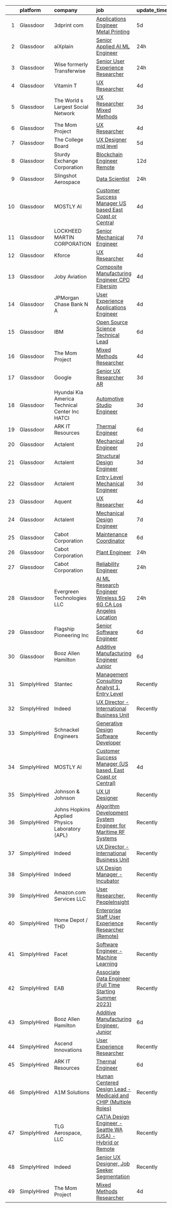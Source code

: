 

|    | platform    | company                                           | job                                                                                                                                                                                                                                                                                                                                                                                                                                                                                                                                                                                                                                                                                                                                                                                                                                                                                                                                                                                                                                                                                                                                                                                                                                                                                                                                                                 | update_time   | location                    |
|---:|:------------|:--------------------------------------------------|:--------------------------------------------------------------------------------------------------------------------------------------------------------------------------------------------------------------------------------------------------------------------------------------------------------------------------------------------------------------------------------------------------------------------------------------------------------------------------------------------------------------------------------------------------------------------------------------------------------------------------------------------------------------------------------------------------------------------------------------------------------------------------------------------------------------------------------------------------------------------------------------------------------------------------------------------------------------------------------------------------------------------------------------------------------------------------------------------------------------------------------------------------------------------------------------------------------------------------------------------------------------------------------------------------------------------------------------------------------------------|:--------------|:----------------------------|
|  1 | Glassdoor   | 3dprint com                                       | [Applications Engineer   Metal Printing](https://www.glassdoor.com/partner/jobListing.htm?pos=117&ao=1136043&s=58&guid=00000182ed933fac96664959aa9b5987&src=GD_JOB_AD&t=SR&vt=w&cs=1_8784105d&cb=1661843226877&jobListingId=1008092116369&jrtk=3-0-1gbmp6fv9m6pb801-1gbmp6fvq2a4p000-1dc8d5180822b305-)                                                                                                                                                                                                                                                                                                                                                                                                                                                                                                                                                                                                                                                                                                                                                                                                                                                                                                                                                                                                                                                             | 5d            | Ventura, CA                 |
|  2 | Glassdoor   | aiXplain                                          | [Senior Applied AI ML Engineer](https://www.glassdoor.com/partner/jobListing.htm?pos=120&ao=1136043&s=58&guid=00000182ed933fac96664959aa9b5987&src=GD_JOB_AD&t=SR&vt=w&ea=1&cs=1_dd2652e0&cb=1661843226877&jobListingId=1008101286720&jrtk=3-0-1gbmp6fv9m6pb801-1gbmp6fvq2a4p000-76025618883c1aae-)                                                                                                                                                                                                                                                                                                                                                                                                                                                                                                                                                                                                                                                                                                                                                                                                                                                                                                                                                                                                                                                                 | 24h           | Remote                      |
|  3 | Glassdoor   | Wise formerly Transferwise                        | [Senior User Experience Researcher](https://www.glassdoor.com/partner/jobListing.htm?pos=118&ao=1136043&s=58&guid=00000182ed933fac96664959aa9b5987&src=GD_JOB_AD&t=SR&vt=w&cs=1_02f8a464&cb=1661843226877&jobListingId=1008102664949&jrtk=3-0-1gbmp6fv9m6pb801-1gbmp6fvq2a4p000-ddf14cef51e9dbe4-)                                                                                                                                                                                                                                                                                                                                                                                                                                                                                                                                                                                                                                                                                                                                                                                                                                                                                                                                                                                                                                                                  | 24h           | New York, NY                |
|  4 | Glassdoor   | Vitamin T                                         | [UX Researcher](https://www.glassdoor.com/partner/jobListing.htm?pos=111&ao=1110586&s=58&guid=00000182ed933fac96664959aa9b5987&src=GD_JOB_AD&t=SR&vt=w&cs=1_578d3451&cb=1661843226876&jobListingId=1008094005103&cpc=2CAED5C921A5F994&jrtk=3-0-1gbmp6fv9m6pb801-1gbmp6fvq2a4p000-7f9475c5c7932d8a--6NYlbfkN0DMrcEu7yrtATojKJA7cEzGQ3FdRGWLh0CZQInL4ECGI6k5tN82kdM0cJmh4vC7Ggg9temFQ244RzG9fJ5s2FNn_IbN-_hRs3DBeFDaPq9nkpC3HmZblHYQE5ETVhiHKQU344ltiYtpK9psEwf2b636qUrcCt_uR5LtVQIlGy7f4gt17NjkjH-6hzHLysv19hlf4FXgZzxUzvLzufRW9FHiXDXNG1xeXQW8OaGh5DeGZC8j9ECjbDT5NRvpG367f0jfv36dh2iYju-UrBCJYJD4_6xEQMbPTiC1xgzImb22jYCSXHUbMaZ9Bmy6iAqzI8QrL41D4lk6JFhfrIMXtPYVX2Y_PcFM5KzDpC3KvhtROq4Xjcd2Vwgqi3q6lkLLFkFFjl4vqXbaN6F6gZXOpvaAFImEz0o1z-4OxLIEw8ENSQLp3Rewd5GvFGacwGfgcCSB4o_aPAh7u-ye6Wn0mOAMxUGLPlDZhYY%3D)                                                                                                                                                                                                                                                                                                                                                                                                                                                                                                                                                   | 4d            | Menlo Park, CA              |
|  5 | Glassdoor   | The World s Largest Social Network                | [UX Researcher  Mixed Methods ](https://www.glassdoor.com/partner/jobListing.htm?pos=104&ao=1110586&s=58&guid=00000182ed933fac96664959aa9b5987&src=GD_JOB_AD&t=SR&vt=w&ea=1&cs=1_47c30903&cb=1661843226875&jobListingId=1008096980689&cpc=FD1C1DA32C38CFA7&jrtk=3-0-1gbmp6fv9m6pb801-1gbmp6fvq2a4p000-35799963d9046fc4--6NYlbfkN0DSgjPPcnEdvoK3uuxfISLALE6pB1FR7YSHOr_tSg5_QGIhoz_2VqUepdcKLBLI_zRE0eu3KcAFBf_h5YlCXzqzrShHOJh1EHt5hZ4pWymPE0gfdWnb7UTUhs5rjYR-PcswrTeMzyLW3VNbxA-Gnykct-6BoQRQTmsz9dAWAXg7fFa9ceYhn7Mkg509tPaglj7vgGOofi-c7qcRebpmb46pYS84Ov0UHfKaJABCPJS9Num4yYPKB8DD64qk9OTHTPLJqHRNE-wK4YTknP8G33T3ItudxDnaHdU5RWt-d-8lmmT6yGia8mrvc6HX2wqWX1a4UwMV1uoQJUG9cTWfJpjzlEMsLqxjbuu1uRUtjnImLrZ9OhcbGweA2big-8r_j6qBJau1je1YXK6HfwkKyVXPkUsJkrTYXc7odB--HapTQ7wzo59hiKaSoQXniR9AqRyxzXf587MWbQoi_2RALLDGYrBc7JhqgiXvvbGF-9VNlTKv6Jt_AfjE3WgMWwFOVZvWeEfQpp6xHxrTL3qP3GWZsQGzlStpHsZdQvjHVS2yhOqJjHqphfEOg4eGdzN9yqe9otl8L49HvVwc70HU93D6)                                                                                                                                                                                                                                                                                                                                                                                                            | 3d            | Menlo Park, CA              |
|  6 | Glassdoor   | The Mom Project                                   | [UX Researcher](https://www.glassdoor.com/partner/jobListing.htm?pos=101&ao=1110586&s=58&guid=00000182ed933fac96664959aa9b5987&src=GD_JOB_AD&t=SR&vt=w&cs=1_3a74c793&cb=1661843226874&jobListingId=1008094382915&cpc=75B6770C194DCF89&jrtk=3-0-1gbmp6fv9m6pb801-1gbmp6fvq2a4p000-bd3f134bc8d19219--6NYlbfkN0BDp_epf89aHDQhKpPegNJQ_ldQpEFZQsM9OcONMGxWx6pU56EKHF58QjVdAUvn2gXRtfyd_1WHfS740PurOM6Hx029Xn7VZZUDEG84zVaQob4FsQimi6mSk5RPERqfD6Ie5MIgYQodhByEv93feRT9rPRYHFogKK_NOmgx2C_5wdp4y3ItsKpZJYmFwzwCH5fF1nWyziDES1ysgSG62OhSSGGfLRMv6ko7TqCcHTLKNYk8Gw3qHrHJBy1MDnVBIdf41C76QEYXrWdsn_jVQF8Ck28yiDlfIvbikiffy7IG9D72oRbswxGyT4_hwkYMpoENcsC5OvlRIa0DA1mZcZTSiW3nxfUfI3R0WF_k4h1L2ul2hLWxzmyYmQtic9pbFDq28z9hMrFD3uZFxg4PxM9HweTB6JO-mFavf4lXEmoPJ_jLPQvoG1SEInwbdaurNToTWnOJ3ZO01EIwN5tGjrtGg7qgcyKvIpgj5TePxH1z43HMwY8ieANkuH63CK6bqpEMRdYxSsd8KmWEsfEF7HK6X0CNk4r-mS9yV8tv4aP4IcytBPv0JbzuPdajIXImJfrIWKi4tZ-eNg%3D%3D)                                                                                                                                                                                                                                                                                                                                                                                                                                     | 4d            | Menlo Park, CA              |
|  7 | Glassdoor   | The College Board                                 | [UX Designer   mid level](https://www.glassdoor.com/partner/jobListing.htm?pos=123&ao=1136043&s=58&guid=00000182ed933fac96664959aa9b5987&src=GD_JOB_AD&t=SR&vt=w&cs=1_ba7693d1&cb=1661843226877&jobListingId=1008092282363&jrtk=3-0-1gbmp6fv9m6pb801-1gbmp6fvq2a4p000-086a4eae3be896a2-)                                                                                                                                                                                                                                                                                                                                                                                                                                                                                                                                                                                                                                                                                                                                                                                                                                                                                                                                                                                                                                                                            | 5d            | Remote                      |
|  8 | Glassdoor   | Sturdy Exchange Corporation                       | [Blockchain Engineer  Remote ](https://www.glassdoor.com/partner/jobListing.htm?pos=125&ao=1136043&s=58&guid=00000182ed933fac96664959aa9b5987&src=GD_JOB_AD&t=SR&vt=w&ea=1&cs=1_6c3e2147&cb=1661843226877&jobListingId=1008076436726&jrtk=3-0-1gbmp6fv9m6pb801-1gbmp6fvq2a4p000-00eff58dac326956-)                                                                                                                                                                                                                                                                                                                                                                                                                                                                                                                                                                                                                                                                                                                                                                                                                                                                                                                                                                                                                                                                  | 12d           | Remote                      |
|  9 | Glassdoor   | Slingshot Aerospace                               | [Data Scientist](https://www.glassdoor.com/partner/jobListing.htm?pos=124&ao=1136043&s=58&guid=00000182ed933fac96664959aa9b5987&src=GD_JOB_AD&t=SR&vt=w&ea=1&cs=1_f260b06d&cb=1661843226877&jobListingId=1008102076884&jrtk=3-0-1gbmp6fv9m6pb801-1gbmp6fvq2a4p000-0c4e7f8c0753d8ff-)                                                                                                                                                                                                                                                                                                                                                                                                                                                                                                                                                                                                                                                                                                                                                                                                                                                                                                                                                                                                                                                                                | 24h           | Los Angeles, CA             |
| 10 | Glassdoor   | MOSTLY AI                                         | [Customer Success Manager  US based  East Coast or Central ](https://www.glassdoor.com/partner/jobListing.htm?pos=122&ao=1136043&s=58&guid=00000182ed933fac96664959aa9b5987&src=GD_JOB_AD&t=SR&vt=w&ea=1&cs=1_a5380566&cb=1661843226877&jobListingId=1008094125954&jrtk=3-0-1gbmp6fv9m6pb801-1gbmp6fvq2a4p000-3289724bedd099dc-)                                                                                                                                                                                                                                                                                                                                                                                                                                                                                                                                                                                                                                                                                                                                                                                                                                                                                                                                                                                                                                    | 4d            | Remote                      |
| 11 | Glassdoor   | LOCKHEED MARTIN CORPORATION                       | [Senior Mechanical Engineer](https://www.glassdoor.com/partner/jobListing.htm?pos=106&ao=1110586&s=58&guid=00000182ed933fac96664959aa9b5987&src=GD_JOB_AD&t=SR&vt=w&cs=1_5de279cb&cb=1661843226875&jobListingId=1008087378466&cpc=FD1C1DA32C38CFA7&jrtk=3-0-1gbmp6fv9m6pb801-1gbmp6fvq2a4p000-fd6de8784ac61017--6NYlbfkN0BuMqUtaNIakuoGTB-u7I0EvtcrTK1_bHO6_bsORPCvsAuhl2Re_HYGgFFE4slO0oAQZ16dmPryzk6ZFyeZ2fEIqsvLrtIW4m9zz1fjrViXa1mzndd0akj2pU54IgsKet8eKFSpKSCyikLsHsfwroDtUro9ejvO7RR8ho0Pk9CS0NL5x7R89VGeez26b3bS4V0hhQr4VRHZmALi-c1Ne86UDQCJo-UcUtq9ypb5xecc6cWMpm0W8Q_AFdL2uKBxL1VCagT8S_s8lKrpCLNDpJFY6opgJ9X6jIfTqq63tMiJDqSMQz92UARcGm7H_C550wVvNmZTyYbDXEygz0G_4NFLxHcePBfk6HOz8NpqQHlza4dRz8XXAJvRgkBKxMELerX9jRxKL04Ylm3jIVnIfiE-f49nioKOuTxCIzKq2v9gZCLCfRiMIr0Cs7pftzv36J7er7q3HiXlD5MsYc61fqllU4AK5dLEEIHYjgM-e-xeKGm4v-70myPy6eullLbxAuSvaZ0_LVPPCm_AgTQvyQ3BMILz_n02kCdVbQ2gMaOnhIg2YImMmafNqgs1ky9NcCoz8YJ_yCyoaredkLVNBm-OwOnJvF9hyXpKKXrXkErnNcS0bzuBYnFvUAcYgUo9CZWGm4Hq13KfHA%3D%3D)                                                                                                                                                                                                                                                                                                                                                        | 7d            | Liverpool, NY               |
| 12 | Glassdoor   | Kforce                                            | [UX Researcher](https://www.glassdoor.com/partner/jobListing.htm?pos=108&ao=1110586&s=58&guid=00000182ed933fac96664959aa9b5987&src=GD_JOB_AD&t=SR&vt=w&cs=1_b289b16d&cb=1661843226875&jobListingId=1008094267128&cpc=AC285F3A3ECA6BB0&jrtk=3-0-1gbmp6fv9m6pb801-1gbmp6fvq2a4p000-db2c50093ad5b947--6NYlbfkN0C5IatSLh_Ak1q39eQQoPIxD737RW9NeiYGvIRXkrLjEBkC4LI6KweFWWPiS1PvvlxUGdptNRpw1og9LquIjemFcg0GKCvRJy-ZzrymTyReKOe4kJ497xRZk09btuwQoCqdm4CwO7UAgdeG4JnHbFAe2pw1tc94QzELc_TKZcLjGSIhQbQTRvv8T0MrnUp2GNcox-1kHWcqO2n4rpCDrTEgueo8wgpPjN2NIgHqEkwKA6FMh7_G-IL9i3Q99P-7WbE9ls-gvBRPJKs7EmvDk03Sbff9IUZzRAfvdPuHyr5ucyKoPc9DB5erEFv5wZWHS0sDklJ3be7GgfbKix_eFJeakub75d5BnwzozkDqe5e4-bgDE6JbICiUE1cillL7HvOkvQMOmDbnGv6sWfLr-I96BKMroc3U4IlT4LYEen7GIDsQH0-L9WZlu_pBBVuKF_9J6-JQFKSFlljRJNP9oxHehAhdkMGnenwzxfv1tvlQHhQ2sFfIO80UnFArrK6G93u5SoBcd1fsP4VB802RxWTGiWsSYI6qEm_8waM7ZmmvHf2nzRPMbQTKcpp1jptxieYLmdM_22MXDHqIR3MINHFZpvpaQJ7unAI%3D)                                                                                                                                                                                                                                                                                                                                                                                                                   | 4d            | Waltham, MA                 |
| 13 | Glassdoor   | Joby Aviation                                     | [Composite Manufacturing Engineer   CPD Fibersim](https://www.glassdoor.com/partner/jobListing.htm?pos=130&ao=1136043&s=58&guid=00000182ed933fac96664959aa9b5987&src=GD_JOB_AD&t=SR&vt=w&ea=1&cs=1_c59901e1&cb=1661843226877&jobListingId=1008093896091&jrtk=3-0-1gbmp6fv9m6pb801-1gbmp6fvq2a4p000-93af6a19db3e5e8e-)                                                                                                                                                                                                                                                                                                                                                                                                                                                                                                                                                                                                                                                                                                                                                                                                                                                                                                                                                                                                                                               | 4d            | Marina, CA                  |
| 14 | Glassdoor   | JPMorgan Chase Bank  N A                          | [User Experience   Applications Engineer](https://www.glassdoor.com/partner/jobListing.htm?pos=115&ao=1136043&s=58&guid=00000182ed933fac96664959aa9b5987&src=GD_JOB_AD&t=SR&vt=w&cs=1_42db2409&cb=1661843226876&jobListingId=1008095331238&jrtk=3-0-1gbmp6fv9m6pb801-1gbmp6fvq2a4p000-c87e1db87de5e647-)                                                                                                                                                                                                                                                                                                                                                                                                                                                                                                                                                                                                                                                                                                                                                                                                                                                                                                                                                                                                                                                            | 4d            | Apple Valley, CA            |
| 15 | Glassdoor   | IBM                                               | [Open Source Science Technical Lead](https://www.glassdoor.com/partner/jobListing.htm?pos=121&ao=1136043&s=58&guid=00000182ed933fac96664959aa9b5987&src=GD_JOB_AD&t=SR&vt=w&cs=1_2f53889d&cb=1661843226877&jobListingId=1008088627145&jrtk=3-0-1gbmp6fv9m6pb801-1gbmp6fvq2a4p000-01e0d2cc6dfe5d95-)                                                                                                                                                                                                                                                                                                                                                                                                                                                                                                                                                                                                                                                                                                                                                                                                                                                                                                                                                                                                                                                                 | 6d            | Austin, TX                  |
| 16 | Glassdoor   | The Mom Project                                   | [Mixed Methods Researcher](https://www.glassdoor.com/partner/jobListing.htm?pos=102&ao=1110586&s=58&guid=00000182ed933fac96664959aa9b5987&src=GD_JOB_AD&t=SR&vt=w&cs=1_79e89318&cb=1661843226874&jobListingId=1008094382917&cpc=217C45A42544DB93&jrtk=3-0-1gbmp6fv9m6pb801-1gbmp6fvq2a4p000-8c903439d4ff906b--6NYlbfkN0BDp_epf89aHDQhKpPegNJQ_ldQpEFZQsM9OcONMGxWx6pU56EKHF58QjVdAUvn2gXRtfyd_1WHfRqH7uSYUoli7EfV8YcLh__QN_kzLfROH08YDIKIwMuniaRo_ENTOGdY07fs4-FSf0PJeGrLNJ_EMdkIDNONtKuommK3wVKiT6oxe4yuKOfOJnVpD_5vtoj-zpO9AKQKRIaSuGP2_D6UOVi8uBkMVh35bw4kTDNCquWarNDSnbhYntqnj5n_86r07FL5HA3jm5qtrWWe09_IOtVtjJnILGJoFtX3jONUX1gQP6hZQrQQfPZ0KE_9t9oHKHY0kj1P3-kJ9qQch8cNRpOByMEh23DPeyATv5fZ0K2LN1FQ0nnTlu_ndK205n3kziEJkisBUElbTK_OSmSBfFAVV15i2zqOft85HKLlGerJvYKTaF1MrooemQQ1vDv0AqS5d3JCSNqrveWmhHPAfIn-z6ag6_jS5o1eI_PdjQs6dzYJNINRh2-5nnMgcYBSZtp_hyh00zSJ7z81MLQHwFVlGszF9KqbjDxw3bC8-dvCVAqT-HTyhQm1rhGfcG7jPv5MJJ-3UA%3D%3D)                                                                                                                                                                                                                                                                                                                                                                                                                          | 4d            | Menlo Park, CA              |
| 17 | Glassdoor   | Google                                            | [Senior UX Researcher  AR](https://www.glassdoor.com/partner/jobListing.htm?pos=126&ao=1136043&s=58&guid=00000182ed933fac96664959aa9b5987&src=GD_JOB_AD&t=SR&vt=w&cs=1_b1654a23&cb=1661843226877&jobListingId=1008097362520&jrtk=3-0-1gbmp6fv9m6pb801-1gbmp6fvq2a4p000-f38cf83ed715b87c-)                                                                                                                                                                                                                                                                                                                                                                                                                                                                                                                                                                                                                                                                                                                                                                                                                                                                                                                                                                                                                                                                           | 3d            | San Francisco, CA           |
| 18 | Glassdoor   | Hyundai Kia America Technical Center  Inc   HATCI | [Automotive Studio Engineer](https://www.glassdoor.com/partner/jobListing.htm?pos=116&ao=1136043&s=58&guid=00000182ed933fac96664959aa9b5987&src=GD_JOB_AD&t=SR&vt=w&ea=1&cs=1_e3ccae27&cb=1661843226876&jobListingId=1008097674735&jrtk=3-0-1gbmp6fv9m6pb801-1gbmp6fvq2a4p000-9a0e395799439d27-)                                                                                                                                                                                                                                                                                                                                                                                                                                                                                                                                                                                                                                                                                                                                                                                                                                                                                                                                                                                                                                                                    | 3d            | Irvine, CA                  |
| 19 | Glassdoor   | ARK IT Resources                                  | [Thermal Engineer](https://www.glassdoor.com/partner/jobListing.htm?pos=112&ao=1136043&s=58&guid=00000182ed933fac96664959aa9b5987&src=GD_JOB_AD&t=SR&vt=w&ea=1&cs=1_c0aa4397&cb=1661843226876&jobListingId=1008088211266&jrtk=3-0-1gbmp6fv9m6pb801-1gbmp6fvq2a4p000-9da1eb3cf3554270-)                                                                                                                                                                                                                                                                                                                                                                                                                                                                                                                                                                                                                                                                                                                                                                                                                                                                                                                                                                                                                                                                              | 6d            | Menlo Park, CA              |
| 20 | Glassdoor   | Actalent                                          | [Mechanical Engineer](https://www.glassdoor.com/partner/jobListing.htm?pos=110&ao=1110586&s=58&guid=00000182ed933fac96664959aa9b5987&src=GD_JOB_AD&t=SR&vt=w&ea=1&cs=1_ee02ac6f&cb=1661843226876&jobListingId=1008098072641&cpc=F41FEAB56D215062&jrtk=3-0-1gbmp6fv9m6pb801-1gbmp6fvq2a4p000-8c3ec75c51a80a11--6NYlbfkN0ChYVx_I3yfZ_JDY3EFoivtqvi_stwnZ_kRt8Dowt_l_d1ydueao4NE-oUleRJ4yhjnM2sJXj4QEL6w52_IHXHle9KFYo8aSuBNKYbE7wz3-FoqJFrqBEs65N3shdEEXPKgdgCJqqMsPjq3VQzQEimu4W6vAubD7eMEnwtXA9Fr6nO397Sx7bZEBlthm6F9p_v5G2fBJCT_ktWcpMWA0AY0lSJdtHA1qsDRml2AFJV5KLxpvNbYSIzi7Vv1kAC5bODq1yLS3iQzdJS4e3b3GQKqlHP9QO1AQtggmuEnwopdHthmiyIy5IgFW9K3bqnt3R_65G1YF37YIrAUJsj19zM7vOtDtGGYPTxD10Sy78HEsv4Cq1EsQIyDR_aH5c1tLqVMNw1a_o5JYvKDFkv7_gxTXo5jCsx0jWA0Q2hD8g9yviAWWSaP0W6mvLZcCrbgl30AJHdcdYBRPjQKVNBZf-5ZJfLGeGBIukFGu9rqfzcgN9qS8gfKm8tPnm9r9E02OEz3aS05pjFC15zDLQ_dfsn294yarBaR1diuhVmudR23Rf1zpCxqIuTZv8vyrqipom3fHaPSPqv2VzsKW7xFDJK_nC8yG0yIWQT9UyqQ3shaE1uLKdcEnYAGSCLlqWxVi2-8mjsHA8_SAPBaP1Pw6lDmIoWW7o63BXBxzemlDK2KALGWJScRNYKLs-c8D0qCq79UZK4c4i4yJbknYQ-HT_k1zjFefO7b0fcOKwBid5Klca_WZAKUcG8iWQv_W4K_SUAEZzE4nzcjCnnuvpXZf9YOqmtaEtpXhtalHAZkoZkiDqvb1fIM9oFHSWMfIk2djedTS4BmB7Su7SR36rt_Vz7yAbCB-TkXq9w6_LT4FJW7PYC3gATFVDFTeER5H_hdjAfpMOYHHdsyrdLJyvTa5wy5osy6cEHoi33wwtvaANh6nVAm2L9SbQH2CbIsvl40j3S2mpt4zMrkldDB_RJU4lUX)                      | 2d            | Hyattsville, MD             |
| 21 | Glassdoor   | Actalent                                          | [Structural Design Engineer](https://www.glassdoor.com/partner/jobListing.htm?pos=105&ao=1110586&s=58&guid=00000182ed933fac96664959aa9b5987&src=GD_JOB_AD&t=SR&vt=w&ea=1&cs=1_da4c7ddf&cb=1661843226875&jobListingId=1008097893420&cpc=FA84DF7EA1EC2398&jrtk=3-0-1gbmp6fv9m6pb801-1gbmp6fvq2a4p000-9c2d748765d76736--6NYlbfkN0ChYVx_I3yfZ_JDY3EFoivtqvi_stwnZ_kRt8Dowt_l_d1ydueao4NE-oUleRJ4yhg8o0u738vB5RZZE160cZlgEiKKV6OHZYicYQxxNMt4CPH_2bCJFUapOFjDzzS4ZUrZQxVNAtKPI2Q7MIS2JjoKoaJh7OUzAAhTuzJvS23PcWIFehpKcoVt5t_tDDPtYWw-nKNwZ_8_4udzyg4fDoTXV9EplLPVeBodTXSy0fp2-nprSWwS1TbcY6XJhwMKDmu4rLK6hbyeI3gQTjViNFPkQ6NiVCZ5xubmYXGCeAYXFX6Z_RnmgTn4HufqHqUYqvFtZn2_wMAhA15XERL-9DopM0cr1EhGW_Y4szz5a-F_oVtZ0l02l01ynGIdB9WoUJhQcWZNgS6CzGC-lfZw4F9X9NeUDNikmlwZL-ObNKMSYO3ADpsy-O34dvO-dmhPdJSmRfXn1fywCFE1hAc7syWgPynDb0DYWK1rfSbg19Z9YNJ66u7u6sOW6TdrHuMbpSsnEvHsGPiYWsCO23SnN-lr6te0NvgCly3KAMuHnxPXkuLYC_b_BQ6WsYEOPVIMR5kCGNZ3kOzXxliW-bpCEbOfAb_2fs1XIGGUl7JkXzjBmYyoOTevGlmNc_QkS0y_EbDAcjlHd9sJZoWCvWxxq4Idz-DO_nyayWJ2K9UJPdHCeJlzmekj_GiG4mDprbWUAly6TlGlqlqtBX9-aDGdr1XtmeiPaO3h-AWzpi6hvN0trYD4t9AIikQSHg2JrOlhFZwC9Xn9RRoLYDXVV2i-1xan6aR5R6DBbs0gYarMMMol3LwN-_0nn5j-LHxJD8tMD841Z5pfPCJYpYVu7HtaatDcXgDu5Z9CZ_fJGOBVfs1iRkwObTln7R0DJVm6k4iq4tc4A6XAEBfeHolSgCBxoKMNLPon3LZp7LBgw4j83lJqzfRaNHrRekPskwbGKcugO3UoWs5Bg0o_tjOWoCk_y-_E4d58sDMY3DQ%3D) | 3d            | Ridley Park, PA             |
| 22 | Glassdoor   | Actalent                                          | [Entry Level Mechanical Engineer](https://www.glassdoor.com/partner/jobListing.htm?pos=103&ao=1110586&s=58&guid=00000182ed933fac96664959aa9b5987&src=GD_JOB_AD&t=SR&vt=w&ea=1&cs=1_bb585791&cb=1661843226874&jobListingId=1008097709223&cpc=AC285F3A3ECA6BB0&jrtk=3-0-1gbmp6fv9m6pb801-1gbmp6fvq2a4p000-b1b06bc0b7d6abe7--6NYlbfkN0ChYVx_I3yfZ_JDY3EFoivtqvi_stwnZ_kRt8Dowt_l_d1ydueao4NE-oUleRJ4yhieQCQg4CEUg5kHGzx3ngPJE9ozwM4bbGHd6I-9Ko3KmQjgP_8h698SRPIyWHOX60ApJPyaq18XwtmOdvyhs0sbZ7sRB0p6_rKuUpAbmZe5lLlLdopUBEKLzf77hptVs-O72ykR8ry4qnUAZiOlSRx7ZMnEy5GrCjtg7M-A9BmhhXBcSwSlEeFtdtVqUW-4RktGN27O2qD-NPu2nsc8dT1wURm_aQzMmHtPVT6iXMdZlichD_Spx5uG9FVWGsg6IDKiygjjU194gRUrR39pjYVoVeeGOZRQd1hyZpkTip4PYXWm3wfr51MF7evQNteHH8f_B5nogteBlqaQrzJohYD2lrxnJ37LelxqkCkF0ntYDxGr6cffLo45CoGj3lQjXKahrBJfOgU1eVPGy3AUg-cP8dluMf3C1UjzaK7zb_xY8YNTk7XdspGDxqArSB7LBHNxQXfCXENiGKJxgVfQiJ43kiNR79JxJxFgni9QVrLHEDTZbNvmTcbx7k_bPHN4xm5eyP3MX_hP3_HiYARoTdLzh0VTEWiB1e3oq2zLlvO2YVOzrI4HW_ISRnKoAqasiN-oNOUftczTmgX2oDrJWeHzt2gUyyFaqvfM02jLpI1VJ5gvQ7hxldzDsxrOUM8l8UXFfsE8yBu4XAgJDYeojtxL9S3ljlup82W8MGboFyGb-CTpNwy06CM-DVi43NdI7EF6OCzRQ6sCcxzPNlpK0zb7je7lEHPoQiqjXz9cghEv9wf2SwkE3sU254mCK5tZtlwBcaSnwMF1HTU3vtQsnyNtKmS-FDgIWU2eRz-ggqoMwl-hvaGwJwORwsAjsYJPJkQd-9wp2zdgaKGWKAz7mxuQFq_j1OhdU07BspHhK2j8bEUn_Ik69ZlDKSpwViCpj8o3qHm1E0WeytnoYYkQOMhz)          | 3d            | Hyattsville, MD             |
| 23 | Glassdoor   | Aquent                                            | [UX Researcher](https://www.glassdoor.com/partner/jobListing.htm?pos=107&ao=1110586&s=58&guid=00000182ed933fac96664959aa9b5987&src=GD_JOB_AD&t=SR&vt=w&cs=1_ea8557a6&cb=1661843226875&jobListingId=1008094068121&cpc=451933188B21919D&jrtk=3-0-1gbmp6fv9m6pb801-1gbmp6fvq2a4p000-99edb61b41aee604--6NYlbfkN0DMrcEu7yrtATojKJA7cEzGQ3FdRGWLh0CZQInL4ECGI9gD0Wolx9R2v-Aex0-GK073JfeDa6HIKTE7_wlPVOTQI7EgKAEN1KjxTrheletNfAugbl_Jx99Ysu2lsmOBFJLYVrZAT7wSHe4eQ5zK1Ve8XCMYYkxNdRd7MRSmRJWg0a9-EFKze03_IgHdoN_ofngcaYzGSzS3YWZPQL479dtkleQd8Bpl8-QBy8K6PjUZq-ajAH3CouJIXizDdf20KtsQ9dGdsK7UNslofskuU0IIuvJZurVmSqSOlNIuRwQr3ThfuAtm70LqRTeuNMDUlX5H2bw3JoRQNAXxnoF6f9eMRnSVlwzKXl3dFMcq0qn2DafMNdflkDJqvi4SFypSqSbP424FT29RhMPFo9yB5VOPnbek7dnmP3Xyi5Lw5JuLdwkChF1ZjDf6jENrE5LNyEoA2uhcYDBWAw%3D%3D)                                                                                                                                                                                                                                                                                                                                                                                                                                                                                                                                                                     | 4d            | Menlo Park, CA              |
| 24 | Glassdoor   | Actalent                                          | [Mechanical Design Engineer](https://www.glassdoor.com/partner/jobListing.htm?pos=109&ao=1110586&s=58&guid=00000182ed933fac96664959aa9b5987&src=GD_JOB_AD&t=SR&vt=w&ea=1&cs=1_dea1f365&cb=1661843226875&jobListingId=1008086332796&cpc=F41FEAB56D215062&jrtk=3-0-1gbmp6fv9m6pb801-1gbmp6fvq2a4p000-017229d998c9fcc8--6NYlbfkN0ChYVx_I3yfZ_JDY3EFoivtqvi_stwnZ_kRt8Dowt_l_d1ydueao4NE-oUleRJ4yhhR5OFf30khk7M_kireVAqUoPiw6o9HGl9MbcV8-REeytcG47fTYYRYJxkhbUNwbo74nZHyU4pG3JSre0amgNy1FsEE9jSVf3_tm5p8FOPXCvSc_ASmoE74y8lJ443H6mAaJU-hrQZY8BbiLsQHUkp3ptw9sEo8KSe_Ae5xv9ZNjZZauhIOir_M3JuAun5e5NRHH3TOhh5PE0coRqNa5EeZbO68XZEYeMC9u1YYnNpsVNgIq0BLtE74gwPSkSy6d8HpwO-_Lw7R0-QCMjmlZDHVcZlWQhlcxa-RKvPgjk7Hv0d5FT8oAe4g4Hd4wrxEKMM4ZNRj--KxGAWSZNoiEElryW4dHwajWbRM9U13N8dLmE-REgkzIhda9orvvHnLmHmA7NVf7nXPChxT6wYQT8lRV8kspjKvV0O9toIOEx1aoJr41MUm5izalPgN6HnGpzpcU8Ii86AWU1Jt5u0vyjw5zWg_99kulVkhB2BExnXKCT9aVce3YPBrkjxO6H9EGo2fVNtSdfwmEewfDhZh0BYdoqB_j6pCE8d1O00_uGgxrev1yzrUKRs6YsaLB_Rv_QaVWHqhEO2TTZckH4adiHhLKhCvHbdMlZJnQhfmAf0ITXZDISWfivMdffg65rAKNk31LyjvLMdReJqbFsR9NGyt5VdAARSaq72cuW5yzhY5-MSsf53VDAM0eELDgc7QM80D0_VDtKcvU2WM9A6ewSYahdIpwDZqn33JDPPaodbwQvPRpmckU-Ye4-OmBzjb-kpSIUiEwyYOGgYINXipLtI0kY6p27fIAgelbIyiOSyR7xgjlTxmDNSjVwXgrIgAI_QeHA3EpS589ym9KOAU5hXQGF9RTnhWQY_aHdgRU7k5eF40rnhChGg05IqPxwiUxViglf3wp_oj8fDsLo1Opig4)               | 7d            | Ridley Park, PA             |
| 25 | Glassdoor   | Cabot Corporation                                 | [Maintenance Coordinator](https://www.glassdoor.com/partner/jobListing.htm?pos=119&ao=1136043&s=58&guid=00000182ed933fac96664959aa9b5987&src=GD_JOB_AD&t=SR&vt=w&ea=1&cs=1_80a54246&cb=1661843226877&jobListingId=1008088849793&jrtk=3-0-1gbmp6fv9m6pb801-1gbmp6fvq2a4p000-708a4bf8d519f0e8-)                                                                                                                                                                                                                                                                                                                                                                                                                                                                                                                                                                                                                                                                                                                                                                                                                                                                                                                                                                                                                                                                       | 6d            | Carrollton, KY              |
| 26 | Glassdoor   | Cabot Corporation                                 | [Plant Engineer](https://www.glassdoor.com/partner/jobListing.htm?pos=114&ao=1136043&s=58&guid=00000182ed933fac96664959aa9b5987&src=GD_JOB_AD&t=SR&vt=w&ea=1&cs=1_877766ea&cb=1661843226876&jobListingId=1008101139471&jrtk=3-0-1gbmp6fv9m6pb801-1gbmp6fvq2a4p000-5d68362695f8b104-)                                                                                                                                                                                                                                                                                                                                                                                                                                                                                                                                                                                                                                                                                                                                                                                                                                                                                                                                                                                                                                                                                | 24h           | Midland, MI                 |
| 27 | Glassdoor   | Cabot Corporation                                 | [Reliability Engineer](https://www.glassdoor.com/partner/jobListing.htm?pos=127&ao=1136043&s=58&guid=00000182ed933fac96664959aa9b5987&src=GD_JOB_AD&t=SR&vt=w&ea=1&cs=1_c2d9eedf&cb=1661843226877&jobListingId=1008101140887&jrtk=3-0-1gbmp6fv9m6pb801-1gbmp6fvq2a4p000-8da50081342af0a4-)                                                                                                                                                                                                                                                                                                                                                                                                                                                                                                                                                                                                                                                                                                                                                                                                                                                                                                                                                                                                                                                                          | 24h           | Tuscola, IL                 |
| 28 | Glassdoor   | Evergreen Technologies  LLC                       | [AI ML Research Engineer   Wireless 5G 6G  CA   Los Angeles Location](https://www.glassdoor.com/partner/jobListing.htm?pos=129&ao=1136043&s=58&guid=00000182ed933fac96664959aa9b5987&src=GD_JOB_AD&t=SR&vt=w&ea=1&cs=1_eecaf818&cb=1661843226877&jobListingId=1008101658479&jrtk=3-0-1gbmp6fv9m6pb801-1gbmp6fvq2a4p000-1ce65b609c4d6b4d-)                                                                                                                                                                                                                                                                                                                                                                                                                                                                                                                                                                                                                                                                                                                                                                                                                                                                                                                                                                                                                           | 24h           | Los Angeles, CA             |
| 29 | Glassdoor   | Flagship Pioneering  Inc                          | [Senior Software Engineer](https://www.glassdoor.com/partner/jobListing.htm?pos=128&ao=1136043&s=58&guid=00000182ed933fac96664959aa9b5987&src=GD_JOB_AD&t=SR&vt=w&ea=1&cs=1_be98ebf6&cb=1661843226877&jobListingId=1008088603150&jrtk=3-0-1gbmp6fv9m6pb801-1gbmp6fvq2a4p000-836683269fbe6161-)                                                                                                                                                                                                                                                                                                                                                                                                                                                                                                                                                                                                                                                                                                                                                                                                                                                                                                                                                                                                                                                                      | 6d            | Somerville, MA              |
| 30 | Glassdoor   | Booz Allen Hamilton                               | [Additive Manufacturing Engineer  Junior](https://www.glassdoor.com/partner/jobListing.htm?pos=113&ao=1136043&s=58&guid=00000182ed933fac96664959aa9b5987&src=GD_JOB_AD&t=SR&vt=w&cs=1_56b08332&cb=1661843226876&jobListingId=1008089579994&jrtk=3-0-1gbmp6fv9m6pb801-1gbmp6fvq2a4p000-6af3bf6cf0068750-)                                                                                                                                                                                                                                                                                                                                                                                                                                                                                                                                                                                                                                                                                                                                                                                                                                                                                                                                                                                                                                                            | 6d            | Alexandria, VA              |
| 31 | SimplyHired | Stantec                                           | [Management Consulting Analyst 1, Entry Level](https://www.simplyhired.com/job/MP2nKI9Mw7aturBk6rpPyDXofw9BmE7C7OUEdVu0hGTj7kxl_4vX8g?q=generative+engineer)                                                                                                                                                                                                                                                                                                                                                                                                                                                                                                                                                                                                                                                                                                                                                                                                                                                                                                                                                                                                                                                                                                                                                                                                        | Recently      | Denver, CO +4 locations     |
| 32 | SimplyHired | Indeed                                            | [UX Director - International Business Unit](https://www.simplyhired.com/job/dM1ysZJlDdbR8EZNlsgzTct0IkrbTTXaHBZS5c96oik2kiLD-V6z9g?q=generative+engineer)                                                                                                                                                                                                                                                                                                                                                                                                                                                                                                                                                                                                                                                                                                                                                                                                                                                                                                                                                                                                                                                                                                                                                                                                           | Recently      | Austin, TX                  |
| 33 | SimplyHired | Schnackel Engineers                               | [Generative Design Software Developer](https://www.simplyhired.com/job/KE0-EPFCtTp8eniWTTdVA6iqehRWfXqNBvdE0wHECgCONieSBqtj5A?q=generative+engineer)                                                                                                                                                                                                                                                                                                                                                                                                                                                                                                                                                                                                                                                                                                                                                                                                                                                                                                                                                                                                                                                                                                                                                                                                                | Recently      | Omaha, NE                   |
| 34 | SimplyHired | MOSTLY AI                                         | [Customer Success Manager (US based, East Coast or Central)](https://www.simplyhired.com/job/YwPxgKX3vK_VOZ-yIYD9EaL70MpYpN--4BbbzoLqQTexajjuVo2sww?q=generative+engineer)                                                                                                                                                                                                                                                                                                                                                                                                                                                                                                                                                                                                                                                                                                                                                                                                                                                                                                                                                                                                                                                                                                                                                                                          | 4d            | Remote                      |
| 35 | SimplyHired | Johnson & Johnson                                 | [UX UI Designer](https://www.simplyhired.com/job/QSZJffOFdJ--mjMYAsTSb-hGdYY7MoOdum3yHwcNljEUMAJWgSmGIw?q=generative+engineer)                                                                                                                                                                                                                                                                                                                                                                                                                                                                                                                                                                                                                                                                                                                                                                                                                                                                                                                                                                                                                                                                                                                                                                                                                                      | Recently      | Cincinnati, OH              |
| 36 | SimplyHired | Johns Hopkins Applied Physics Laboratory (APL)    | [Algorithm Development System Engineer for Maritime RF Systems](https://www.simplyhired.com/job/BFnJVGGcmbevy7Wk4pFcC4iRnde_7AZCu5hMq5IQGXmhaT2I87kpQw?q=generative+engineer)                                                                                                                                                                                                                                                                                                                                                                                                                                                                                                                                                                                                                                                                                                                                                                                                                                                                                                                                                                                                                                                                                                                                                                                       | Recently      | Laurel, MD                  |
| 37 | SimplyHired | Indeed                                            | [UX Director - International Business Unit](https://www.simplyhired.com/job/dM1ysZJlDdbR8EZNlsgzTct0IkrbTTXaHBZS5c96oik2kiLD-V6z9g?q=generative+engineer)                                                                                                                                                                                                                                                                                                                                                                                                                                                                                                                                                                                                                                                                                                                                                                                                                                                                                                                                                                                                                                                                                                                                                                                                           | Recently      | Austin, TX +4 locations     |
| 38 | SimplyHired | Indeed                                            | [UX Design Manager - Incubator](https://www.simplyhired.com/job/P2Qah3KvihmY9oU0JZ6WySv4uubZCo-4_kG0Bvf_fuSu6ca78-sPKg?q=generative+engineer)                                                                                                                                                                                                                                                                                                                                                                                                                                                                                                                                                                                                                                                                                                                                                                                                                                                                                                                                                                                                                                                                                                                                                                                                                       | Recently      | United States               |
| 39 | SimplyHired | Amazon.com Services LLC                           | [User Researcher, PeopleInsight](https://www.simplyhired.com/job/OQmZhdsd_7EbwVqZXfolvTTIMiiPssoy_36RwTzcArKmhEpqvXQVuA?q=generative+engineer)                                                                                                                                                                                                                                                                                                                                                                                                                                                                                                                                                                                                                                                                                                                                                                                                                                                                                                                                                                                                                                                                                                                                                                                                                      | Recently      | Seattle, WA                 |
| 40 | SimplyHired | Home Depot / THD                                  | [Enterprise Staff User Experience Researcher (Remote)](https://www.simplyhired.com/job/_6KA6Ot2RbO-Q2l_ypsqbXJEK-0kimHl75gHRJhJiBF8iWuwC5lLew?q=generative+engineer)                                                                                                                                                                                                                                                                                                                                                                                                                                                                                                                                                                                                                                                                                                                                                                                                                                                                                                                                                                                                                                                                                                                                                                                                | Recently      | Atlanta, GA                 |
| 41 | SimplyHired | Facet                                             | [Software Engineer - Machine Learning](https://www.simplyhired.com/job/rRl7LpYqGiIowLAwzbrNzMgXtXTFbKgtp-z9fo66PKEqX4Q6nYlO_w?q=generative+engineer)                                                                                                                                                                                                                                                                                                                                                                                                                                                                                                                                                                                                                                                                                                                                                                                                                                                                                                                                                                                                                                                                                                                                                                                                                | Recently      | San Francisco, CA           |
| 42 | SimplyHired | EAB                                               | [Associate Data Engineer (Full Time Starting Summer 2023)](https://www.simplyhired.com/job/f1RoiFSrzRS0xf4tLj2A6ftpyH6D40Lo_bo1M0ngV2gNT8uzNbo9Dg?q=generative+engineer)                                                                                                                                                                                                                                                                                                                                                                                                                                                                                                                                                                                                                                                                                                                                                                                                                                                                                                                                                                                                                                                                                                                                                                                            | Recently      | Washington, DC +3 locations |
| 43 | SimplyHired | Booz Allen Hamilton                               | [Additive Manufacturing Engineer, Junior](https://www.simplyhired.com/job/mXLYUVNmlr_YE9wM3D932d5P8s5wcsv0-1nVpj_AnhpRC4nFeC64Zw?q=generative+engineer)                                                                                                                                                                                                                                                                                                                                                                                                                                                                                                                                                                                                                                                                                                                                                                                                                                                                                                                                                                                                                                                                                                                                                                                                             | 6d            | Alexandria, VA              |
| 44 | SimplyHired | Ascend Innovations                                | [User Experience Researcher](https://www.simplyhired.com/job/q6D63gEk2wOXOPL2ug1DnQ_lW_0YTSgnzupCHUT2wYcMVPatBUZpTw?q=generative+engineer)                                                                                                                                                                                                                                                                                                                                                                                                                                                                                                                                                                                                                                                                                                                                                                                                                                                                                                                                                                                                                                                                                                                                                                                                                          | Recently      | Remote                      |
| 45 | SimplyHired | ARK IT Resources                                  | [Thermal Engineer](https://www.simplyhired.com/job/ORApaWNo1zRJUNnDz4ptR8Oak52ROrQA70Dvb4i8cRshlmSjiEfC9w?q=generative+engineer)                                                                                                                                                                                                                                                                                                                                                                                                                                                                                                                                                                                                                                                                                                                                                                                                                                                                                                                                                                                                                                                                                                                                                                                                                                    | 6d            | Menlo Park, CA              |
| 46 | SimplyHired | A1M Solutions                                     | [Human Centered Design Lead - Medicaid and CHIP (Multiple Roles)](https://www.simplyhired.com/job/uxyOkiRP-QyeK7kWRXuU2pV4YL6guvOGFjGDnx1hs2Kcfi_OeuNrwQ?q=generative+engineer)                                                                                                                                                                                                                                                                                                                                                                                                                                                                                                                                                                                                                                                                                                                                                                                                                                                                                                                                                                                                                                                                                                                                                                                     | Recently      | Baltimore, MD               |
| 47 | SimplyHired | TLG Aerospace, LLC                                | [CATIA Design Engineer - Seattle WA (USA) - Hybrid or Remote](https://www.simplyhired.com/job/Jkg1RKmC1DKiU6rumdrIlcicjCprrSiROXt1nxT4zbvjet48dc7HPg?q=generative+engineer)                                                                                                                                                                                                                                                                                                                                                                                                                                                                                                                                                                                                                                                                                                                                                                                                                                                                                                                                                                                                                                                                                                                                                                                         | Recently      | Seattle, WA                 |
| 48 | SimplyHired | Indeed                                            | [Senior UX Designer, Job Seeker Segmentation](https://www.simplyhired.com/job/zUgRgSHf6CQNTWaw35UvyNC8Jr52b-Skmp6loYaOwDf2yEL5z4vazA?q=generative+engineer)                                                                                                                                                                                                                                                                                                                                                                                                                                                                                                                                                                                                                                                                                                                                                                                                                                                                                                                                                                                                                                                                                                                                                                                                         | Recently      | San Francisco, CA           |
| 49 | SimplyHired | The Mom Project                                   | [Mixed Methods Researcher](https://www.simplyhired.com/job/FSuOobUT0SVwdWe8FFeO8QS8HeYr0M1iCc6GqAMvG2yzNKT1r2L_Lw?q=generative+engineer)                                                                                                                                                                                                                                                                                                                                                                                                                                                                                                                                                                                                                                                                                                                                                                                                                                                                                                                                                                                                                                                                                                                                                                                                                            | 4d            | Menlo Park, CA              |